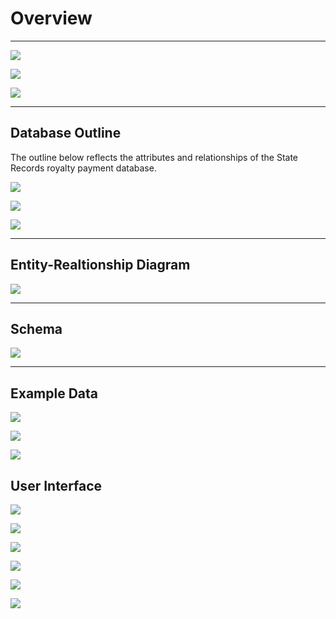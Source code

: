 # Overview
---

![](https://github.com/hossanf/Database_Web_App/blob/main/README%20IMG/Overview1.png)

![](https://github.com/hossanf/Database_Web_App/blob/main/README%20IMG/Overview2.png)

![](https://github.com/hossanf/Database_Web_App/blob/main/README%20IMG/DB%20Outline1.png)

---

## Database Outline

The outline below reflects the attributes and relationships of the State Records royalty payment database.

![](https://github.com/hossanf/Database_Web_App/blob/main/README%20IMG/DB%20Outline2.png)

![](https://github.com/hossanf/Database_Web_App/blob/main/README%20IMG/DB%20Outline3.png)

![](https://github.com/hossanf/Database_Web_App/blob/main/README%20IMG/DB%20Outline4.png)

---

## Entity-Realtionship Diagram

![](https://github.com/hossanf/Database_Web_App/blob/main/ERD%20bands.png)

---

## Schema

![](https://github.com/hossanf/Database_Web_App/blob/main/Schema.png)

---

## Example Data

![](https://github.com/hossanf/Database_Web_App/blob/main/README%20IMG/Example%20Data1.png)

![](https://github.com/hossanf/Database_Web_App/blob/main/README%20IMG/Example%20Data%202.png)

![](https://github.com/hossanf/Database_Web_App/blob/main/README%20IMG/Example%20Data%203.png)

## User Interface 

![](https://github.com/hossanf/Database_Web_App/blob/main/README%20IMG/UI%201.png)

![](https://github.com/hossanf/Database_Web_App/blob/main/README%20IMG/UI%202.png)

![](https://github.com/hossanf/Database_Web_App/blob/main/README%20IMG/UI%204.png)

![](https://github.com/hossanf/Database_Web_App/blob/main/README%20IMG/UI%205.png)

![](https://github.com/hossanf/Database_Web_App/blob/main/README%20IMG/UI%206.png)

![](https://github.com/hossanf/Database_Web_App/blob/main/README%20IMG/UI%207.png)



